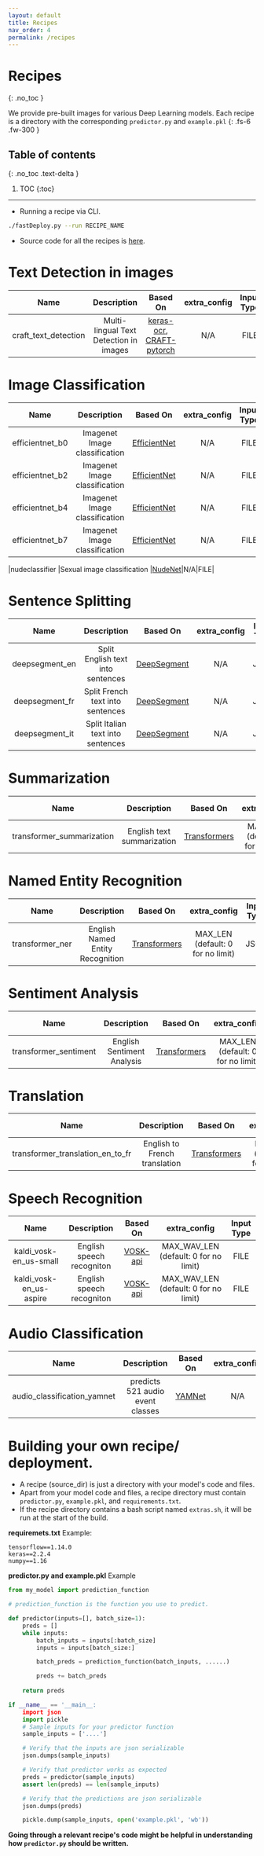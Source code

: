 ```yaml
---
layout: default
title: Recipes
nav_order: 4
permalink: /recipes
---
```


# Recipes
{: .no_toc }

We provide pre-built images for various Deep Learning models. Each recipe is a directory with the corresponding `predictor.py` and `example.pkl` 
{: .fs-6 .fw-300 }

## Table of contents
{: .no_toc .text-delta }

1. TOC
{:toc}

---

- Running a recipe via CLI.
```bash
./fastDeploy.py --run RECIPE_NAME
```

- Source code for all the recipes is [here](https://github.com/notAI-tech/fastDeploy/tree/master/recipes).

# Text Detection in images

|Name                         |Description                             |Based On|extra_config| Input Type|
|:---------------------------:|:--------------------------------------:|:------:|:----------:|:---------:|
|craft_text_detection |Multi-lingual Text Detection in images |[keras-ocr](https://github.com/faustomorales/keras-ocr/), [CRAFT-pytorch](https://github.com/clovaai/CRAFT-pytorch)|N/A|FILE|

# Image Classification

|Name                         |Description                             |Based On|extra_config| Input Type|
|:---------------------------:|:--------------------------------------:|:------:|:----------:|:---------:|
|efficientnet_b0 |Imagenet Image classification |[EfficientNet](https://github.com/qubvel/efficientnet)|N/A|FILE|
|efficientnet_b2 |Imagenet Image classification |[EfficientNet](https://github.com/qubvel/efficientnet)|N/A|FILE|
|efficientnet_b4 |Imagenet Image classification |[EfficientNet](https://github.com/qubvel/efficientnet)|N/A|FILE|
|efficientnet_b7 |Imagenet Image classification |[EfficientNet](https://github.com/qubvel/efficientnet)|N/A|FILE|

|nudeclassifier |Sexual image classification |[NudeNet](https://github.com/bedapudi6788/NudeNet)|N/A|FILE|


# Sentence Splitting

|Name                         |Description                             |Based On|extra_config| Input Type|
|:---------------------------:|:--------------------------------------:|:------:|:----------:|:---------:|
|deepsegment_en |Split English text into sentences |[DeepSegment](https://github.com/bedapudi6788/deepsegment)|N/A|JSON|
|deepsegment_fr |Split French text into sentences  |[DeepSegment](https://github.com/bedapudi6788/deepsegment)|N/A|JSON|
|deepsegment_it |Split Italian text into sentences |[DeepSegment](https://github.com/bedapudi6788/deepsegment)|N/A|JSON|

# Summarization

|Name                         |Description                             |Based On|extra_config| Input Type|
|:---------------------------:|:--------------------------------------:|:------:|:----------:|:---------:|
|transformer_summarization  |English text summarization           |[Transformers](https://github.com/huggingface/transformers)|MAX_LEN (default: 0 for no limit)|JSON|

# Named Entity Recognition

|Name                         |Description                             |Based On|extra_config| Input Type|
|:---------------------------:|:--------------------------------------:|:------:|:----------:|:---------:|
|transformer_ner            |English Named Entity Recognition     |[Transformers](https://github.com/huggingface/transformers)|MAX_LEN (default: 0 for no limit)|JSON|

# Sentiment Analysis

|Name                         |Description                             |Based On|extra_config| Input Type|
|:---------------------------:|:--------------------------------------:|:------:|:----------:|:---------:|
|transformer_sentiment      |English Sentiment Analysis           |[Transformers](https://github.com/huggingface/transformers)|MAX_LEN (default: 0 for no limit)|JSON|

# Translation

|Name                         |Description                             |Based On|extra_config| Input Type|
|:---------------------------:|:--------------------------------------:|:------:|:----------:|:---------:|
|transformer_translation_en_to_fr  |English to French translation           |[Transformers](https://github.com/huggingface/transformers)|MAX_LEN (default: 0 for no limit)|JSON|

# Speech Recognition

|Name                         |Description                             |Based On|extra_config| Input Type|
|:---------------------------:|:--------------------------------------:|:------:|:----------:|:---------:|
|kaldi_vosk-en_us-small      |English speech recogniton           |[VOSK-api](https://github.com/alphacep/vosk-api/blob/master/doc/models.md)|MAX_WAV_LEN (default: 0 for no limit)|FILE|
|kaldi_vosk-en_us-aspire      |English speech recogniton           |[VOSK-api](https://github.com/alphacep/vosk-api/blob/master/doc/models.md)|MAX_WAV_LEN (default: 0 for no limit)|FILE|

# Audio Classification

|Name                         |Description                             |Based On|extra_config| Input Type|
|:---------------------------:|:--------------------------------------:|:------:|:----------:|:---------:|
|audio_classification_yamnet  |predicts 521 audio event classes        |[YAMNet](https://github.com/tensorflow/models/tree/master/research/audioset/yamnet)|N/A|FILE|



# Building your own recipe/ deployment.
- A recipe (source_dir) is just a directory with your model's code and files.
- Apart from your model code and files, a recipe directory must contain `predictor.py`, `example.pkl`, and `requirements.txt`.
- If the recipe directory contains a bash script named `extras.sh`, it will be run at the start of the build.

**requiremets.txt**
Example:
```
tensorflow==1.14.0
keras==2.2.4
numpy==1.16
```

**predictor.py and example.pkl**
Example
```python
from my_model import prediction_function

# prediction_function is the function you use to predict.

def predictor(inputs=[], batch_size=1):
    preds = []
    while inputs:
        batch_inputs = inputs[:batch_size]
        inputs = inputs[batch_size:]

        batch_preds = prediction_function(batch_inputs, ......)

        preds += batch_preds
    
    return preds

if __name__ == '__main__:
    import json
    import pickle
    # Sample inputs for your predictor function
    sample_inputs = ['....']

    # Verify that the inputs are json serializable
    json.dumps(sample_inputs)

    # Verify that predictor works as expected
    preds = predictor(sample_inputs)
    assert len(preds) == len(sample_inputs)

    # Verify that the predictions are json serializable
    json.dumps(preds)

    pickle.dump(sample_inputs, open('example.pkl', 'wb'))

```

**Going through a relevant recipe's code might be helpful in understanding how `predictor.py` should be written.**

